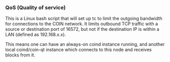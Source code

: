 ### QoS (Quality of service) ###

This is a Linux bash script that will set up tc to limit the outgoing bandwidth for connections to the COIN network. It limits outbound TCP traffic with a source or destination port of 16572, but not if the destination IP is within a LAN (defined as 192.168.x.x).

This means one can have an always-on coind instance running, and another local coind/coin-qt instance which connects to this node and receives blocks from it.
